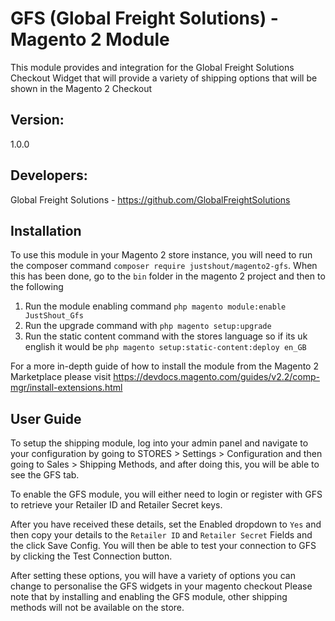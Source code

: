 # GFS (Global Freight Solutions) - Magento 2 Module

This module provides and integration for the Global Freight Solutions Checkout Widget that will provide a variety of shipping options that will be shown in the Magento 2 Checkout

## Version:
1.0.0

## Developers:
Global Freight Solutions - https://github.com/GlobalFreightSolutions

## Installation

To use this module in your Magento 2 store instance, you will need to run the composer command `composer require justshout/magento2-gfs`. When this has been done, go to the `bin` folder in the magento 2 project and then to the following

1. Run the module enabling command `php magento module:enable JustShout_Gfs`
2. Run the upgrade command with `php magento setup:upgrade`
3. Run the static content command with the stores language so if its uk english it would be `php magento setup:static-content:deploy en_GB`

For a more in-depth guide of how to install the module from the Magento 2 Marketplace please visit https://devdocs.magento.com/guides/v2.2/comp-mgr/install-extensions.html

## User Guide

To setup the shipping module, log into your admin panel and navigate to your configuration by going to STORES > Settings > Configuration and then going to Sales > Shipping Methods, and after doing this, you will be able to see the GFS tab.

To enable the GFS module, you will either need to login or register with GFS to retrieve your Retailer ID and Retailer Secret keys.

After you have received these details, set the Enabled dropdown to `Yes` and then copy your details to the `Retailer ID` and `Retailer Secret` Fields and the click Save Config. You will then be able to test your connection to GFS by clicking the Test Connection button.

After setting these options, you will have a variety of options you can change to personalise the GFS widgets in your magento checkout
Please note that by installing and enabling the GFS module, other shipping methods will not be available on the store.


